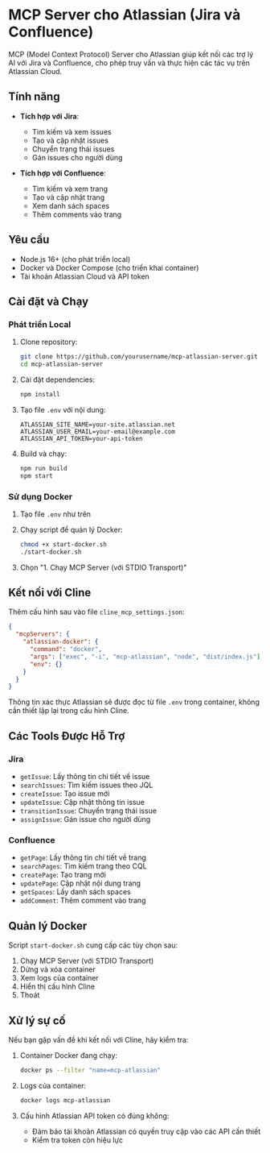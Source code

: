 # MCP Server cho Atlassian (Jira và Confluence)

MCP (Model Context Protocol) Server cho Atlassian giúp kết nối các trợ lý AI với Jira và Confluence, cho phép truy vấn và thực hiện các tác vụ trên Atlassian Cloud.

## Tính năng

- **Tích hợp với Jira**:
  - Tìm kiếm và xem issues
  - Tạo và cập nhật issues
  - Chuyển trạng thái issues
  - Gán issues cho người dùng

- **Tích hợp với Confluence**:
  - Tìm kiếm và xem trang
  - Tạo và cập nhật trang
  - Xem danh sách spaces
  - Thêm comments vào trang

## Yêu cầu

- Node.js 16+ (cho phát triển local)
- Docker và Docker Compose (cho triển khai container)
- Tài khoản Atlassian Cloud và API token

## Cài đặt và Chạy

### Phát triển Local

1. Clone repository:
   ```bash
   git clone https://github.com/yourusername/mcp-atlassian-server.git
   cd mcp-atlassian-server
   ```

2. Cài đặt dependencies:
   ```bash
   npm install
   ```

3. Tạo file `.env` với nội dung:
   ```
   ATLASSIAN_SITE_NAME=your-site.atlassian.net
   ATLASSIAN_USER_EMAIL=your-email@example.com
   ATLASSIAN_API_TOKEN=your-api-token
   ```

4. Build và chạy:
   ```bash
   npm run build
   npm start
   ```

### Sử dụng Docker

1. Tạo file `.env` như trên

2. Chạy script để quản lý Docker:
   ```bash
   chmod +x start-docker.sh
   ./start-docker.sh
   ```

3. Chọn "1. Chạy MCP Server (với STDIO Transport)"

## Kết nối với Cline

Thêm cấu hình sau vào file `cline_mcp_settings.json`:

```json
{
  "mcpServers": {
    "atlassian-docker": {
      "command": "docker",
      "args": ["exec", "-i", "mcp-atlassian", "node", "dist/index.js"],
      "env": {}
    }
  }
}
```

Thông tin xác thực Atlassian sẽ được đọc từ file `.env` trong container, không cần thiết lập lại trong cấu hình Cline.

## Các Tools Được Hỗ Trợ

### Jira

- `getIssue`: Lấy thông tin chi tiết về issue
- `searchIssues`: Tìm kiếm issues theo JQL
- `createIssue`: Tạo issue mới
- `updateIssue`: Cập nhật thông tin issue
- `transitionIssue`: Chuyển trạng thái issue
- `assignIssue`: Gán issue cho người dùng

### Confluence

- `getPage`: Lấy thông tin chi tiết về trang
- `searchPages`: Tìm kiếm trang theo CQL
- `createPage`: Tạo trang mới
- `updatePage`: Cập nhật nội dung trang
- `getSpaces`: Lấy danh sách spaces
- `addComment`: Thêm comment vào trang

## Quản lý Docker

Script `start-docker.sh` cung cấp các tùy chọn sau:

1. Chạy MCP Server (với STDIO Transport)
2. Dừng và xóa container
3. Xem logs của container
4. Hiển thị cấu hình Cline
5. Thoát

## Xử lý sự cố

Nếu bạn gặp vấn đề khi kết nối với Cline, hãy kiểm tra:

1. Container Docker đang chạy:
   ```bash
   docker ps --filter "name=mcp-atlassian"
   ```

2. Logs của container:
   ```bash
   docker logs mcp-atlassian
   ```

3. Cấu hình Atlassian API token có đúng không:
   - Đảm bảo tài khoản Atlassian có quyền truy cập vào các API cần thiết
   - Kiểm tra token còn hiệu lực 